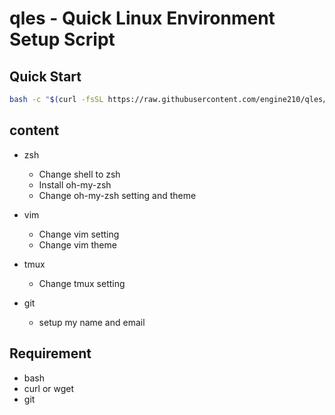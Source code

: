 # qles - Quick Linux Environment Setup Script

## Quick Start
```sh
bash -c "$(curl -fsSL https://raw.githubusercontent.com/engine210/qles/master/main.sh)"
```

## content
* zsh
  * Change shell to zsh
  * Install oh-my-zsh
  * Change oh-my-zsh setting and theme
* vim
  * Change vim setting
  * Change vim theme
* tmux
  * Change tmux setting

* git
  * setup my name and email

## Requirement
* bash
* curl or wget
* git
